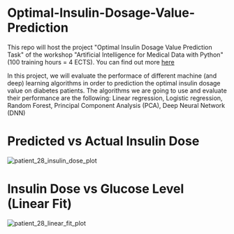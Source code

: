 # Optimal-Insulin-Dosage-Value-Prediction
This repo will host the project "Optimal Insulin Dosage Value Prediction Task" of the workshop "Artificial Intelligence for Medical Data with Python" (100 training hours = 4 ECTS). You can find out more [here](https://kedivim.aegean.gr/epimorfotikaview/course.php?c=96ae7adc7ac5e5b6777f84a75e582934a030a806)

In this project, we will evaluate the performace of different machine (and deep) learning algorithms in order to prediction the optimal insulin dosage value on diabetes patients. 
The algorithms we are going to use and evaluate their performance are the following:
Linear regression, Logistic regression, Random Forest, Principal Component Analysis (PCA), Deep Neural Network (DNN)

# Predicted vs Actual Insulin Dose
![patient_28_insulin_dose_plot](https://github.com/user-attachments/assets/54655522-b843-40b8-b28f-1ecf0f4b0614)

# Insulin Dose vs Glucose Level (Linear Fit)
![patient_28_linear_fit_plot](https://github.com/user-attachments/assets/e06455d1-34c8-40ec-9142-07aa9ff382e6)
